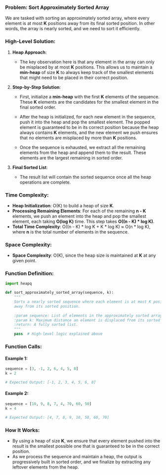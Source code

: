 ### Problem: Sort Approximately Sorted Array

We are tasked with sorting an approximately sorted array, where every element is at most **K** positions away from its final sorted position. In other words, the array is nearly sorted, and we need to sort it efficiently.

### High-Level Solution:

1. **Heap Approach**:
   - The key observation here is that any element in the array can only be misplaced by at most **K** positions. This allows us to maintain a **min-heap** of size **K** to always keep track of the smallest elements that might need to be placed in their correct position.
   
2. **Step-by-Step Solution**:
   - First, initialize a **min-heap** with the first **K** elements of the sequence. These **K** elements are the candidates for the smallest element in the final sorted order.
   
   - After the heap is initialized, for each new element in the sequence, push it into the heap and pop the smallest element. The popped element is guaranteed to be in its correct position because the heap always contains **K** elements, and the new element we push ensures that no elements are misplaced by more than **K** positions.
   
   - Once the sequence is exhausted, we extract all the remaining elements from the heap and append them to the result. These elements are the largest remaining in sorted order.

3. **Final Sorted List**:
   - The result list will contain the sorted sequence once all the heap operations are complete.

### Time Complexity:
- **Heap Initialization**: O(K) to build a heap of size **K**.
- **Processing Remaining Elements**: For each of the remaining **n - K** elements, we push an element into the heap and pop the smallest element, each taking **O(log K)** time. This step takes **O((n - K) * log K)**.
- **Total Time Complexity**: O((n - K) * log K + K * log K) ≈ O(n * log K), where **n** is the total number of elements in the sequence.

### Space Complexity:
- **Space Complexity**: O(K), since the heap size is maintained at **K** at any given point.

### Function Definition:

```python
import heapq

def sort_approximately_sorted_array(sequence, k):
    """
    Sorts a nearly sorted sequence where each element is at most K positions 
    away from its sorted position.
    
    :param sequence: List of elements in the approximately sorted array.
    :param k: Maximum distance an element is displaced from its sorted position.
    :return: A fully sorted list.
    """
    pass  # High-level logic explained above
```

### Function Calls:

#### Example 1:
```python
sequence = [3, -1, 2, 6, 4, 5, 8]
k = 2

# Expected Output: [-1, 2, 3, 4, 5, 6, 8]
```

#### Example 2:
```python
sequence = [10, 9, 8, 7, 4, 70, 60, 50]
k = 4

# Expected Output: [4, 7, 8, 9, 10, 50, 60, 70]
```

### How It Works:
- By using a heap of size **K**, we ensure that every element pushed into the result is the smallest possible one that is guaranteed to be in the correct position.
- As we process the sequence and maintain a heap, the output is progressively built in sorted order, and we finalize by extracting any leftover elements from the heap.

